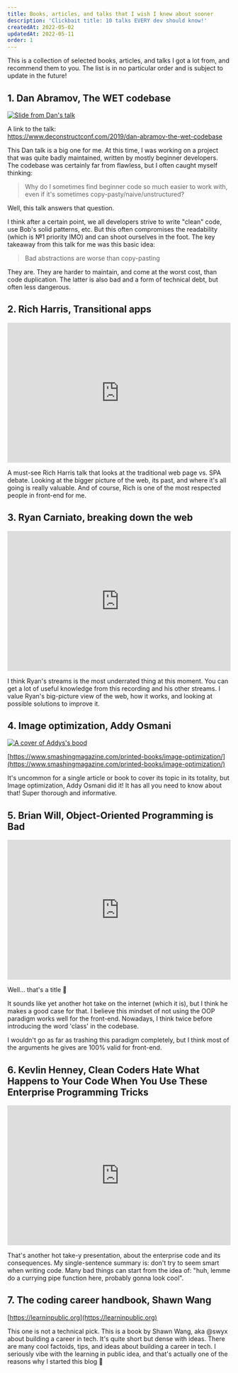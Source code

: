 ```yaml
---
title: Books, articles, and talks that I wish I knew about sooner
description: 'Clickbait title: 10 talks EVERY dev should know!'
createdAt: 2022-05-02
updatedAt: 2022-05-11
order: 1
---
```


<p class="lead">
This is a collection of selected books, articles, and talks I got a lot from, and recommend them to you. 
The list is in no particular order and is subject to update in the future!
</p>

## 1. Dan Abramov, The WET codebase

[![Slide from Dan's talk](https://overreacted.io/static/2b269b9cc5c8adb3b9c1172dfbc10abb/fcda8/wet_codebase.png)](https://www.deconstructconf.com/2019/dan-abramov-the-wet-codebase)

A link to the talk: \
https://www.deconstructconf.com/2019/dan-abramov-the-wet-codebase

This Dan talk is a big one for me. At this time, I was working on a project that was quite badly maintained, written by mostly beginner developers. The codebase was certainly far from flawless, but I often caught myself thinking:

> Why do I sometimes find beginner code so much easier to work with, 
> even if it's sometimes copy-pasty/naive/unstructured?

Well, this talk answers that question. 

I think after a certain point, we all developers strive to write "clean" code, use Bob's solid patterns, etc. 
But this often compromises the readability (which is №1 priority IMO) and can shoot ourselves in the foot. The key takeaway from this talk for me was this basic idea:

> Bad abstractions are worse than copy-pasting

They are. They are harder to maintain, and come at the worst cost, than code duplication. 
The latter is also bad and a form of technical debt, but often less dangerous.

## 2. Rich Harris, Transitional apps

<iframe width="100%" height="315" src="https://www.youtube.com/embed/860d8usGC0o" title="YouTube video player" frameborder="0" allow="accelerometer; autoplay; clipboard-write; encrypted-media; gyroscope; picture-in-picture" allowfullscreen></iframe>

A must-see Rich Harris talk that looks at the traditional web page vs. SPA debate. 
Looking at the bigger picture of the web, its past, and where it's all going is really valuable. 
And of course, Rich is one of the most respected people in front-end for me.

## 3. Ryan Carniato, breaking down the web

<iframe width="100%" height="315" src="https://www.youtube.com/embed/REXtIuAJ3dE" title="YouTube video player" frameborder="0" allow="accelerometer; autoplay; clipboard-write; encrypted-media; gyroscope; picture-in-picture" allowfullscreen></iframe>

I think Ryan's streams is the most underrated thing at this moment. You can get a lot of useful knowledge from this recording and his other streams. I value Ryan's big-picture view of the web, how it works, and looking at possible solutions to improve it. 


## 4. Image optimization, Addy Osmani

[![A cover of Addys's bood](https://cloud.netlifyusercontent.com/assets/344dbf88-fdf9-42bb-adb4-46f01eedd629/b41ae541-7618-44f2-81cd-cc681c64d0d0/image-optimization-header.png)](https://www.smashingmagazine.com/printed-books/image-optimization/)

[https://www.smashingmagazine.com/printed-books/image-optimization/](https://www.smashingmagazine.com/printed-books/image-optimization/)

It's uncommon for a single article or book to cover its topic in its totality, but Image optimization, Addy Osmani did it! It has all you need to know about that! Super thorough and informative.

## 5. Brian Will, Object-Oriented Programming is Bad

<iframe width="100%" height="315" src="https://www.youtube.com/embed/QM1iUe6IofM" title="YouTube video player" frameborder="0" allow="accelerometer; autoplay; clipboard-write; encrypted-media; gyroscope; picture-in-picture" allowfullscreen></iframe>

Well... that's a title 😬


It sounds like yet another hot take on the internet (which it is), but I think he makes a good case for that. 
I believe this mindset of not using the OOP paradigm works well for the front-end. Nowadays, I think twice before introducing the word 'class' in the codebase.


I wouldn't go as far as trashing this paradigm completely, but I think most of the arguments he gives are 100% valid for front-end.

## 6. Kevlin Henney, Clean Coders Hate What Happens to Your Code When You Use These Enterprise Programming Tricks

<iframe width="100%" height="315" src="https://www.youtube.com/embed/FyCYva9DhsI" title="YouTube video player" frameborder="0" allow="accelerometer; autoplay; clipboard-write; encrypted-media; gyroscope; picture-in-picture" allowfullscreen></iframe>

That's another hot take-y presentation, about the enterprise code and its consequences. My single-sentence summary is:
don't try to seem smart when writing code. Many bad things can start from the idea of: "huh, lemme do a currying pipe function here, probably gonna look cool".

## 7. The coding career handbook, Shawn Wang

[https://learninpublic.org](https://learninpublic.org)

This one is not a technical pick. This is a book by Shawn Wang, aka @swyx about building a career in tech. It's quite short but dense with ideas.
There are many cool factoids, tips, and ideas about building a career in tech. I seriously vibe with the learning in public idea, and that's 
actually one of the reasons why I started this blog 🥰